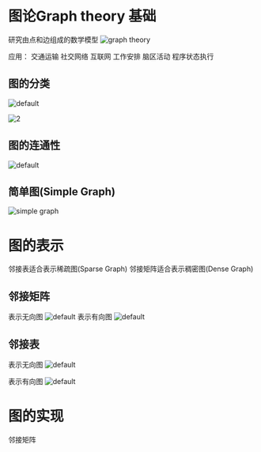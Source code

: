 # 图论Graph theory 基础
研究由点和边组成的数学模型
![graph theory](https://user-images.githubusercontent.com/16509581/39026711-0fc5e694-4481-11e8-8011-5dd2fe471dc1.png)

应用：
交通运输 
社交网络
互联网
工作安排 
脑区活动
程序状态执行

## 图的分类 
![default](https://user-images.githubusercontent.com/16509581/39026750-4e62013a-4481-11e8-9698-97b2515cc053.png)

![2](https://user-images.githubusercontent.com/16509581/39026816-9574b57c-4481-11e8-8293-d30cac12b920.png)

## 图的连通性
![default](https://user-images.githubusercontent.com/16509581/39026898-0329ee2a-4482-11e8-84de-431af045d00a.png)

## 简单图(Simple Graph)
![simple graph](https://user-images.githubusercontent.com/16509581/39027072-cfaab2a4-4482-11e8-8572-ac4e45f5bbf9.png)

# 图的表示 
邻接表适合表示稀疏图(Sparse Graph)
邻接矩阵适合表示稠密图(Dense Graph)
## 邻接矩阵
表示无向图
![default](https://user-images.githubusercontent.com/16509581/39027283-c7325432-4483-11e8-831b-8fa6848f70d0.png)
表示有向图
![default](https://user-images.githubusercontent.com/16509581/39027312-ec0c11d0-4483-11e8-973b-327e75539d05.png)

## 邻接表
表示无向图
![default](https://user-images.githubusercontent.com/16509581/39027348-10729418-4484-11e8-9e4f-469b4e4e52fe.png)

表示有向图
![default](https://user-images.githubusercontent.com/16509581/39027381-2fb766aa-4484-11e8-8cab-782a0ddd70cf.png)

# 图的实现 
邻接矩阵
```

```